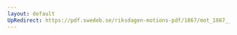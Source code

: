 ```yaml
---
layout: default
UpRedirect: https://pdf.swedeb.se/riksdagen-motions-pdf/1867/mot_1867__ak__00227/mot_1867__ak__00227_002.pdf
---
```

